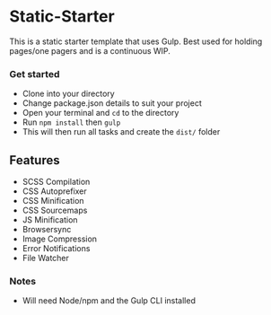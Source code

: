 # Static-Starter
This is a static starter template that uses Gulp. Best used for holding pages/one pagers and is a continuous WIP.

### Get started
- Clone into your directory
- Change package.json details to suit your project
- Open your terminal and `cd` to the directory
- Run `npm install` then `gulp`
- This will then run all tasks and create the `dist/` folder

## Features
- SCSS Compilation
- CSS Autoprefixer
- CSS Minification
- CSS Sourcemaps
- JS Minification
- Browsersync
- Image Compression
- Error Notifications
- File Watcher

### Notes
- Will need Node/npm and the Gulp CLI installed
